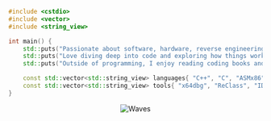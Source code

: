 ```cpp
#include <cstdio>
#include <vector>
#include <string_view>

int main() {
    std::puts("Passionate about software, hardware, reverse engineering.");
    std::puts("Love diving deep into code and exploring how things work.");
    std::puts("Outside of programming, I enjoy reading coding books and experimenting with new technologies.");

    const std::vector<std::string_view> languages{ "C++", "C", "ASMx86", "Python" };
    const std::vector<std::string_view> tools{ "x64dbg", "ReClass", "IDA", "Ghidra" };
}
```
<p align="center">
        <img src="https://raw.githubusercontent.com/mayhemantt/mayhemantt/Update/svg/Bottom.svg" alt="Waves" />
</p>
